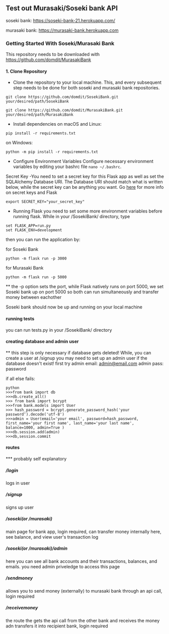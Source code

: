 ## Test out Murasaki/Soseki bank API
soseki bank:
https://soseki-bank-21.herokuapp.com/

murasaki bank:
https://murasaki-bank.herokuapp.com


### Getting Started With Soseki/Murasaki Bank
This repository needs to be downloaded with https://github.com/domdit/MurasakiBank

#### 1. Clone Repository
- Clone the repository to your local machine. This, and every subsequent step needs to be done for both soseki and murasaki bank repositories. 

```
git clone https://github.com/domdit/SosekiBank.git your/desired/path/SosekiBank

git clone https://github.com/domdit/MurasakiBank.git your/desired/path/MurasakiBank
```
- Install dependencies
on macOS and Linux:
```
pip install -r requirements.txt
```
on Windows:
```
python -m pip install -r requirements.txt
```
- Configure Environment Variables
Configure necessary environment variables by editing your bashrc file `nano ~/.bashrc`.

Secret Key -You need to set a secret key for this Flask app as well as set the SQLAlchemy Database URI. The Database URI should match what is written below, while the secret key can be anything you want. Go [here](https://stackoverflow.com/questions/34902378/where-do-i-get-a-secret-key-for-flask/34903502) for more info on secret keys and Flask

```
export SECRET_KEY="your_secret_key"
```
- Running Flask
you need to set some more environment variables before running flask. While in your /SosekiBank/ directory, type
```
set FLASK_APP=run.py
set FLASK_ENV=development
```
then you can run the application by:

for Soseki Bank
```
python -m flask run -p 3000
```

for Murasaki Bank
```
python -m flask run -p 5000
```
** the -p option sets the port, while Flask natively runs on port 5000, we set Soseki bank up on port 5000 so both can run simultaneously and transfer money between eachother

Soseki bank should now be up and running on your local machine

#### running tests
you can run tests.py in your /SosekiBank/ directory

#### creating database and admin user
** this step is only necessary if database gets deleted!
While, you can create a user at /signup you may need to set up an admin user if the database doesn't exist! first try
admin email: admin@email.com
admin pass: password

if all else fails:
```
python
>>>from bank import db
>>>db.create_all()
>>> from bank import bcrypt
>>>from bank.models import User
>>> hash_password = bcrypt.generate_password_hash('your password').decode('utf-8')
>>>admin = User(email='your email', password=hash_password, first_name='your first name', last_name='your last name', balance=1000, admin=True )
>>>db.session.add(admin)
>>>db,session.commit
```

#### routes
*** probably self explanatory
##### /login
logs in user
##### /signup
signs up user
##### /soseki(or /murasaki)
main page for bank app, login required, can transfer money internally here, see balance, and view user's transaction log
##### /soseki(or /murasaki)/admin
here you can see all bank accounts and their transactions, balances, and emails. you need admin priveledge to access this page
##### /sendmoney
allows you to send money (externally) to murasaki bank through an api call, login required
##### /receivemoney
the route the gets the api call from the other bank and receives the money adn transfers it into recipient bank, login required

